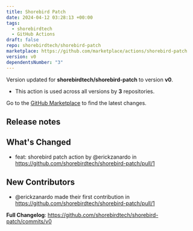 ```yaml
---
title: Shorebird Patch
date: 2024-04-12 03:28:13 +00:00
tags:
  - shorebirdtech
  - GitHub Actions
draft: false
repo: shorebirdtech/shorebird-patch
marketplace: https://github.com/marketplace/actions/shorebird-patch
version: v0
dependentsNumber: "3"
---
```



Version updated for **shorebirdtech/shorebird-patch** to version **v0**.
- This action is used across all versions by **3** repositories.

Go to the [GitHub Marketplace](https://github.com/marketplace/actions/shorebird-patch) to find the latest changes.

## Release notes

## What's Changed
* feat: shorebird patch action by @erickzanardo in https://github.com/shorebirdtech/shorebird-patch/pull/1

## New Contributors
* @erickzanardo made their first contribution in https://github.com/shorebirdtech/shorebird-patch/pull/1

**Full Changelog**: https://github.com/shorebirdtech/shorebird-patch/commits/v0
